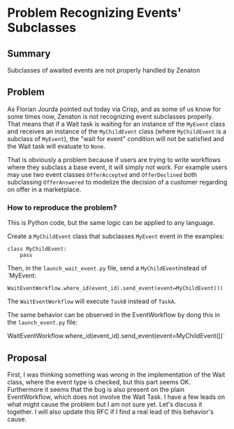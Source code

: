 # Problem Recognizing Events' Subclasses

## Summary

Subclasses of awaited events are not properly handled by Zenaton

## Problem

As Florian Jourda pointed out today via Crisp, and as some of us know for some times now, Zenaton is not recognizing event subclasses properly. That means that if a Wait task is waiting for an instance of the  `MyEvent` class and receives an instance of the `MyChildEvent` class (where `MyChildEvent` is a subclass of `MyEvent`), the "wait for event" condition will not be satisfied and the Wait task will evaluate to `None`.

That is obviously a problem because if users are trying to write workflows where they subclass a base event, it will simply not work. For example users may use two event classes `OfferAccepted` and `OfferDeclined` both subclassing `OfferAnswered` to modelize the decision of a customer regarding on offer in a marketplace.
 

###  How to reproduce the problem?

This is Python code, but the same logic can be applied to any language.

Create a `MyChildEvent` class that subclasses `MyEvent` event in the examples:
```
class MyChildEvent:
    pass
```

Then, in the `launch_wait_event.py` file, send a `MyChildEvent`instead of `MyEvent:

`WaitEventWorkflow.where_id(event_id).send_event(event=MyChildEvent())`

The `WaitEventWorkflow` will execute `TaskB` instead of `TaskA`.

The same behavior can be observed in the EventWorkflow by dong this in the `launch_event.py` file:

WaitEventWorkflow.where_id(event_id).send_event(event=MyChildEvent())`
 
## Proposal

First, I was thinking something was wrong in the implementation of the Wait class, where the event type is checked, but this part seems OK. Furthermore it seems that the bug is also present on the plain EventWorkflow, which does not involve the Wait Task.
I have a few leads on what might cause the problem but I am not sure yet. Let's discuss it together. I will also update this RFC if I find a real lead of this behavior's cause.